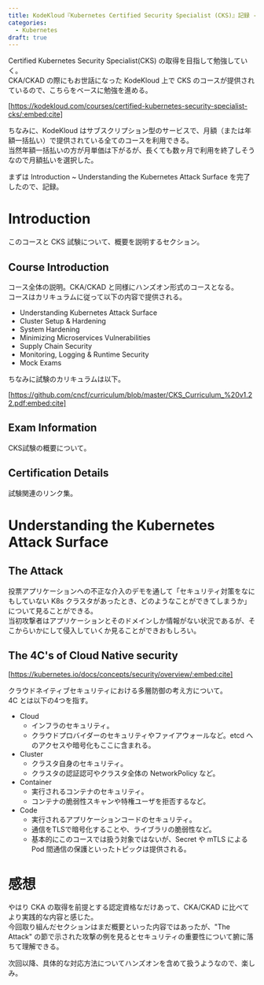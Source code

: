 ```yaml
---
title: KodeKloud『Kubernetes Certified Security Specialist (CKS)』記録 - Introduction/Understanding the Kubernetes Attack Surface
categories:
  - Kubernetes
draft: true
---
```


Certified Kubernetes Security Specialist(CKS) の取得を目指して勉強していく。  
CKA/CKAD の際にもお世話になった KodeKloud 上で CKS のコースが提供されているので、こちらをベースに勉強を進める。

[https://kodekloud.com/courses/certified-kubernetes-security-specialist-cks/:embed:cite]

ちなみに、KodeKloud はサブスクリプション型のサービスで、月額（または年額一括払い）で提供されている全てのコースを利用できる。  
当然年額一括払いの方が月単価は下がるが、長くても数ヶ月で利用を終了しそうなので月額払いを選択した。

まずは Introduction ~ Understanding the Kubernetes Attack Surface を完了したので、記録。

# Introduction

このコースと CKS 試験について、概要を説明するセクション。

## Course Introduction

コース全体の説明。CKA/CKAD と同様にハンズオン形式のコースとなる。  
コースはカリキュラムに従って以下の内容で提供される。

- Understanding Kubernetes Attack Surface
- Cluster Setup & Hardening
- System Hardening
- Minimizing Microservices Vulnerabilities
- Supply Chain Security
- Monitoring, Logging & Runtime Security
- Mock Exams

ちなみに試験のカリキュラムは以下。

[https://github.com/cncf/curriculum/blob/master/CKS_Curriculum_%20v1.22.pdf:embed:cite]

## Exam Information

CKS試験の概要について。

## Certification Details

試験関連のリンク集。

# Understanding the Kubernetes Attack Surface

## The Attack

投票アプリケーションへの不正な介入のデモを通して「セキュリティ対策をなにもしていない K8s クラスタがあったとき、どのようなことができてしまうか」について見ることができる。  
当初攻撃者はアプリケーションとそのドメインしか情報がない状況であるが、そこからいかにして侵入していくか見ることができおもしろい。

## The 4C's of Cloud Native security

[https://kubernetes.io/docs/concepts/security/overview/:embed:cite]

クラウドネイティブセキュリティにおける多層防御の考え方について。  
4C とは以下の4つを指す。

- Cloud
  - インフラのセキュリティ。
  - クラウドプロバイダーのセキュリティやファイアウォールなど。etcd へのアクセスや暗号化もここに含まれる。
- Cluster
  - クラスタ自身のセキュリティ。
  - クラスタの認証認可やクラスタ全体の NetworkPolicy など。
- Container
  - 実行されるコンテナのセキュリティ。
  - コンテナの脆弱性スキャンや特権ユーザを拒否するなど。
- Code
  - 実行されるアプリケーションコードのセキュリティ。
  - 通信をTLSで暗号化することや、ライブラリの脆弱性など。
  - 基本的にこのコースでは扱う対象ではないが、Secret や mTLS による Pod 間通信の保護といったトピックは提供される。

# 感想

やはり CKA の取得を前提とする認定資格なだけあって、CKA/CKAD に比べてより実践的な内容と感じた。  
今回取り組んだセクションはまだ概要といった内容ではあったが、"The Attack" の節で示された攻撃の例を見るとセキュリティの重要性について腑に落ちて理解できる。

次回以降、具体的な対応方法についてハンズオンを含めて扱うようなので、楽しみ。
